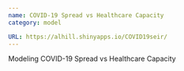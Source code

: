 ```yaml
---
name: COVID-19 Spread vs Healthcare Capacity
category: model

URL: https://alhill.shinyapps.io/COVID19seir/
---
```


Modeling COVID-19 Spread vs Healthcare Capacity